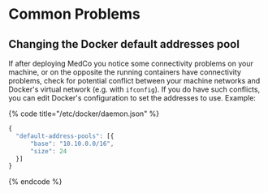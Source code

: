 # Common Problems

## Changing the Docker default addresses pool

If after deploying MedCo you notice some connectivity problems on your machine, or on the opposite the running containers have connectivity problems, check for potential conflict between your machine networks and Docker's virtual network \(e.g. with `ifconfig`\). If you do have such conflicts, you can edit Docker's configuration to set the addresses to use. Example:

{% code title="/etc/docker/daemon.json" %}
```javascript
{
  "default-address-pools": [{
      "base": "10.10.0.0/16",
      "size": 24
  }]
}
```
{% endcode %}

